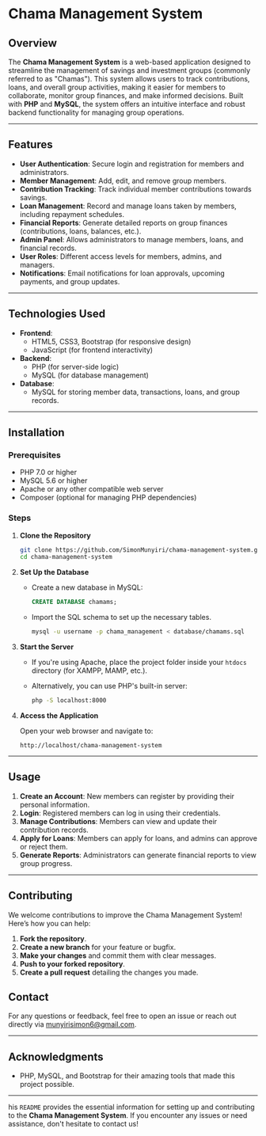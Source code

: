# Chama Management System

## Overview

The **Chama Management System** is a web-based application designed to streamline the management of savings and investment groups (commonly referred to as "Chamas"). This system allows users to track contributions, loans, and overall group activities, making it easier for members to collaborate, monitor group finances, and make informed decisions. Built with **PHP** and **MySQL**, the system offers an intuitive interface and robust backend functionality for managing group operations.

---

## Features

- **User Authentication**: Secure login and registration for members and administrators.
- **Member Management**: Add, edit, and remove group members.
- **Contribution Tracking**: Track individual member contributions towards savings.
- **Loan Management**: Record and manage loans taken by members, including repayment schedules.
- **Financial Reports**: Generate detailed reports on group finances (contributions, loans, balances, etc.).
- **Admin Panel**: Allows administrators to manage members, loans, and financial records.
- **User Roles**: Different access levels for members, admins, and managers.
- **Notifications**: Email notifications for loan approvals, upcoming payments, and group updates.

---

## Technologies Used

- **Frontend**: 
  - HTML5, CSS3, Bootstrap (for responsive design)
  - JavaScript (for frontend interactivity)
- **Backend**: 
  - PHP (for server-side logic)
  - MySQL (for database management)
- **Database**:
  - MySQL for storing member data, transactions, loans, and group records.
  
---

## Installation

### Prerequisites

- PHP 7.0 or higher
- MySQL 5.6 or higher
- Apache or any other compatible web server
- Composer (optional for managing PHP dependencies)

### Steps

1. **Clone the Repository**

   ```bash
   git clone https://github.com/SimonMunyiri/chama-management-system.git
   cd chama-management-system
   ```

2. **Set Up the Database**

   - Create a new database in MySQL:

     ```sql
     CREATE DATABASE chamams;
     ```

   - Import the SQL schema to set up the necessary tables.

     ```bash
     mysql -u username -p chama_management < database/chamams.sql
     ```


4. **Start the Server**

   - If you're using Apache, place the project folder inside your `htdocs` directory (for XAMPP, MAMP, etc.).
   - Alternatively, you can use PHP's built-in server:

     ```bash
     php -S localhost:8000
     ```

6. **Access the Application**

   Open your web browser and navigate to:

   ```
   http://localhost/chama-management-system
   ```

---

## Usage

1. **Create an Account**: New members can register by providing their personal information.
2. **Login**: Registered members can log in using their credentials.
3. **Manage Contributions**: Members can view and update their contribution records.
4. **Apply for Loans**: Members can apply for loans, and admins can approve or reject them.
5. **Generate Reports**: Administrators can generate financial reports to view group progress.

---

## Contributing

We welcome contributions to improve the Chama Management System! Here’s how you can help:

1. **Fork the repository**.
2. **Create a new branch** for your feature or bugfix.
3. **Make your changes** and commit them with clear messages.
4. **Push to your forked repository**.
5. **Create a pull request** detailing the changes you made.



## Contact

For any questions or feedback, feel free to open an issue or reach out directly via [munyirisimon6@gmail.com](mailto:munyirisimon6@gmail.com).

---

## Acknowledgments

- PHP, MySQL, and Bootstrap for their amazing tools that made this project possible.


---

his `README` provides the essential information for setting up and contributing to the **Chama Management System**. If you encounter any issues or need assistance, don't hesitate to contact us!
